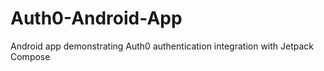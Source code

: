 # Auth0-Android-App
Android app demonstrating Auth0 authentication integration with Jetpack Compose
